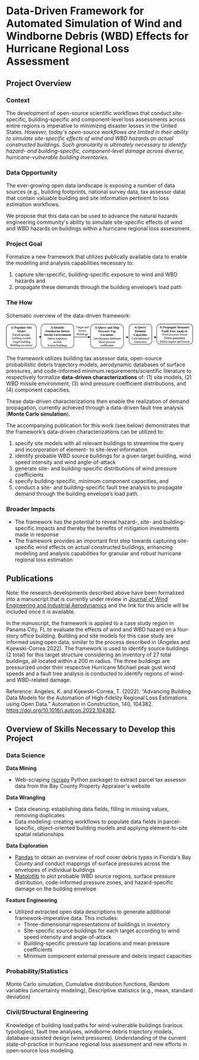 # Data-Driven Framework for Automated Simulation of Wind and Windborne Debris (WBD) Effects for Hurricane Regional Loss Assessment

## Project Overview
### Context
The development of open-source scientific workflows that conduct site-specific, building-specific and component-level loss assessments across entire regions is imperative to minimizing disaster losses in the United States. *However, today's open-source workflows are limited in their ability to simulate site-specific effects of wind and WBD hazards on actual constructed buildings. Such granularity is ultimately necessary to identify hazard- and building-specific, component-level damage across diverse, hurricane-vulnerable building inventories.*

### Data Opportunity
The ever-growing open data landscape is exposing a number of data sources (e.g., building footprints, national survey data, tax assessor data) that contain valuable building and site information pertinent to loss estimation workflows. 

We propose that this data can be used to advance the natural hazards engineering community's ability to simulate site-specific effects of wind and WBD hazards on buildings within a hurricane regional loss assessment.

### Project Goal

Formalize a new framework that utilizes publically available data to enable the modeling and analysis capabilities necessary to:
1. capture site-specific, building-specific exposure to wind and WBD hazards and 
2. propagate these demands through the building envelope’s load path

### The How

Schematic overview of the data-driven framework:

![My Image](Framework.png)

The framework utilizes building tax assessor data, open-source probabilistic debris trajectory models, aerodynamic databases of surface pressures, and code-informed minimum requirements/scientific literature to respectively formalize **data-driven characterizations** of: 
(1) site models, (2) WBD missile environment, (3) wind pressure coefficient distributions, and (4) component capacities. 

These data-driven characterizations then enable the realization of demand propagation, currently achieved through a data-driven fault tree analysis (**Monte Carlo simulation**).

The accompanying publication for this work (see below) demonstrates that the framework’s data-driven characterizations can be utilized to: 
1. specify site models with all relevant buildings to streamline the query and incorporation of element- to site-level information
2. identify probable WBD source buildings for a given target building, wind speed intensity and wind angle-of-attack 
3. generate site- and building-specific distributions of wind pressure coefficients
4. specify building-specific, minimum component capacities, and 
5. conduct a site- and building-specific fault tree analysis to propagate demand through the building envelope’s load path.

### Broader Impacts
- The framework has the potential to reveal hazard-, site- and building-specific impacts and thereby the benefits of mitigation investments made in response
- The framework provides an important first step towards capturing site-specific wind effects on actual constructed buildings, enhancing modeling and analysis capabilities for granular and robust hurricane regional loss estimation

## Publications

Note: the research developments described above have been formalized into a manuscript that is currently under review in [Journal of Wind Engineering and Industrial Aerodynamics](https://www.sciencedirect.com/journal/journal-of-wind-engineering-and-industrial-aerodynamics) and the link for this article will be included once it is available.

In the manuscript, the framework is applied to a case study region in Panama City, FL to evaluate the effects of wind and WBD hazard on a four-story office building. Building and site models for this case study are informed using open data, similar to the process described in (Angeles and Kijewski-Correa 2022). The framework is used to identify source buildings (2 total) for this target structure considering an inventory of 27 total buildings, all located within a 200 m radius. The three buildings are pressurized under their respective Hurricane Michael peak gust wind speeds and a fault tree analysis is conducted to identify regions of wind- and WBD-related damage.

Reference: Angeles, K. and Kijewski-Correa, T. (2022). “Advancing Building Data Models for the Automation of High-fidelity Regional Loss Estimations using Open Data.” Automation in Construction, 140, 104382. https://doi.org/10.1016/j.autcon.2022.104382.

## Overview of Skills Necessary to Develop this Project
### Data Science
**Data Mining** 
- Web-scraping ([scrapy](https://scrapy.org/) Python package) to extract parcel tax assessor data from the Bay County Property Appraiser's website

**Data Wrangling** 
- Data cleaning: establishing data fields, filling in missing values, removing duplicates
- Data modeling: creating workflows to populate data fields in parcel-specific, object-oriented building models and applying element-to-site spatial relationships

**Data Exploration**
- [Pandas](https://pandas.pydata.org/) to obtain an overview of roof cover debris types in Florida's Bay County and conduct mappings of surface pressures across the envelopes of individual buildings
- [Matplotlib](https://matplotlib.org/) to plot probable WBD source regions, surface pressure distribution, code-informed pressure zones, and hazard-specific damage on the building envelope

**Feature Engineering**
- Utilized extracted open data descriptions to generate additional framework-imperative data. This includes:
  - Three-dimensional representations of buildings in inventory
  - Site-specific source buildings for each target according to wind speed intensity and angle-of-attack
  - Building-specific pressure tap locations and mean pressure coefficients
  - Minimum component external pressure and debris impact capacities

### Probability/Statistics
Monte Carlo simulation, Cumulative distribution functions, Random variables (uncertainty modeling), Descriptive statistics (e.g., mean, standard deviation)

### Civil/Structural Engineering
Knowledge of building load paths for wind-vulnerable buildings (various typologies), fault tree analyses, windborne debris trajectory models, database-assisted design (wind pressures). Understanding of the current state-of-practice in hurricane regional loss assessment and new efforts in open-source loss modeling. 
